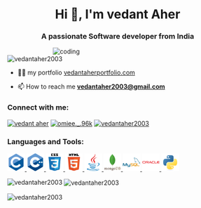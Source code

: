 <h1 align="center">Hi 👋, I'm vedant Aher</h1>
<h3 align="center">A passionate Software developer from India</h3>
<img align="right" alt="coding"width="400" src="https://www.google.com/url?sa=i&url=https%3A%2F%2Fgithub.com%2Frudrabarad%2FGifs&psig=AOvVaw1PPD2xJT8JeSroeiL20g5h&ust=1744918445902000&source=images&cd=vfe&opi=89978449&ved=0CBMQjRxqFwoTCLDD6vml3YwDFQAAAAAdAAAAABAR">

<p align="left"> <img src="https://komarev.com/ghpvc/?username=vedantaher2003&label=Profile%20views&color=0e75b6&style=flat" alt="vedantaher2003" /> </p>

- 👨‍💻 my portfolio [vedantaherportfolio.com](vedantaherportfolio.com)

- 📫 How to reach me **vedantaher2003@gmail.com**

<h3 align="left">Connect with me:</h3>
<p align="left">
<a href="https://fb.com/vedant aher" target="blank"><img align="center" src="https://raw.githubusercontent.com/rahuldkjain/github-profile-readme-generator/master/src/images/icons/Social/facebook.svg" alt="vedant aher" height="30" width="40" /></a>
<a href="https://instagram.com/omiee._.96k" target="blank"><img align="center" src="https://raw.githubusercontent.com/rahuldkjain/github-profile-readme-generator/master/src/images/icons/Social/instagram.svg" alt="omiee._.96k" height="30" width="40" /></a>
<a href="https://www.youtube.com/c/vedantaher2003" target="blank"><img align="center" src="https://raw.githubusercontent.com/rahuldkjain/github-profile-readme-generator/master/src/images/icons/Social/youtube.svg" alt="vedantaher2003" height="30" width="40" /></a>
</p>

<h3 align="left">Languages and Tools:</h3>
<p align="left"> <a href="https://www.cprogramming.com/" target="_blank" rel="noreferrer"> <img src="https://raw.githubusercontent.com/devicons/devicon/master/icons/c/c-original.svg" alt="c" width="40" height="40"/> </a> <a href="https://www.w3schools.com/cpp/" target="_blank" rel="noreferrer"> <img src="https://raw.githubusercontent.com/devicons/devicon/master/icons/cplusplus/cplusplus-original.svg" alt="cplusplus" width="40" height="40"/> </a> <a href="https://www.w3schools.com/css/" target="_blank" rel="noreferrer"> <img src="https://raw.githubusercontent.com/devicons/devicon/master/icons/css3/css3-original-wordmark.svg" alt="css3" width="40" height="40"/> </a> <a href="https://www.w3.org/html/" target="_blank" rel="noreferrer"> <img src="https://raw.githubusercontent.com/devicons/devicon/master/icons/html5/html5-original-wordmark.svg" alt="html5" width="40" height="40"/> </a> <a href="https://www.java.com" target="_blank" rel="noreferrer"> <img src="https://raw.githubusercontent.com/devicons/devicon/master/icons/java/java-original.svg" alt="java" width="40" height="40"/> </a> <a href="https://www.mongodb.com/" target="_blank" rel="noreferrer"> <img src="https://raw.githubusercontent.com/devicons/devicon/master/icons/mongodb/mongodb-original-wordmark.svg" alt="mongodb" width="40" height="40"/> </a> <a href="https://www.mysql.com/" target="_blank" rel="noreferrer"> <img src="https://raw.githubusercontent.com/devicons/devicon/master/icons/mysql/mysql-original-wordmark.svg" alt="mysql" width="40" height="40"/> </a> <a href="https://www.oracle.com/" target="_blank" rel="noreferrer"> <img src="https://raw.githubusercontent.com/devicons/devicon/master/icons/oracle/oracle-original.svg" alt="oracle" width="40" height="40"/> </a> <a href="https://www.python.org" target="_blank" rel="noreferrer"> <img src="https://raw.githubusercontent.com/devicons/devicon/master/icons/python/python-original.svg" alt="python" width="40" height="40"/> </a> </p>

<p><img align="left" src="https://github-readme-stats.vercel.app/api/top-langs?username=vedantaher2003&show_icons=true&locale=en&layout=compact" alt="vedantaher2003" /></p>

<p>&nbsp;<img align="center" src="https://github-readme-stats.vercel.app/api?username=vedantaher2003&show_icons=true&locale=en" alt="vedantaher2003" /></p>

<p><img align="center" src="https://github-readme-streak-stats.herokuapp.com/?user=vedantaher2003&" alt="vedantaher2003" /></p>

